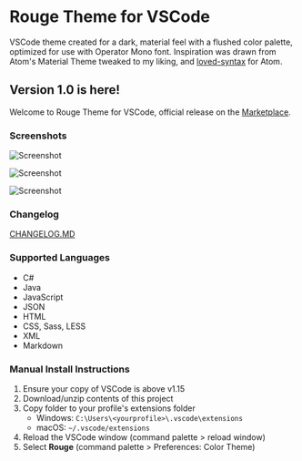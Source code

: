 # Rouge Theme for VSCode
VSCode theme created for a dark, material feel with a flushed color palette, optimized for use with Operator Mono font. 
Inspiration was drawn from Atom's Material Theme tweaked to my liking, and [loved-syntax](https://github.com/DanielPintilei/atom-loved-syntax) for Atom.

## Version 1.0 is here!
Welcome to Rouge Theme for VSCode, official release on the [Marketplace](https://marketplace.visualstudio.com/items?itemName=josef.rouge-theme).

### Screenshots
![Screenshot](https://raw.githubusercontent.com/josefaidt/rouge-theme/master/img/screenshot01.png)

![Screenshot](https://raw.githubusercontent.com/josefaidt/rouge-theme/master/img/screenshot02.png)

![Screenshot](https://raw.githubusercontent.com/josefaidt/rouge-theme/master/img/screenshot03.png)

### Changelog
[CHANGELOG.MD](CHANGELOG.MD)

### Supported Languages
- C#
- Java
- JavaScript
- JSON
- HTML
- CSS, Sass, LESS
- XML
- Markdown

### Manual Install Instructions
1. Ensure your copy of VSCode is above v1.15
2. Download/unzip contents of this project
3. Copy folder to your profile's extensions folder
    - Windows:  `C:\Users\<yourprofile>\.vscode\extensions`
    - macOS:    `~/.vscode/extensions`
4. Reload the VSCode window (command palette > reload window)
5. Select **Rouge** (command palette > Preferences: Color Theme)
